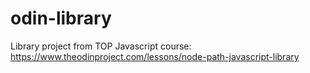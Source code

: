 # odin-library
Library project from TOP Javascript course: https://www.theodinproject.com/lessons/node-path-javascript-library
